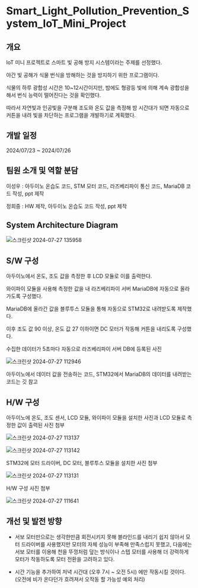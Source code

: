 # Smart_Light_Pollution_Prevention_System_IoT_Mini_Project


## 개요


IoT 미니 프로젝트로 스마트 빛 공해 방지 시스템이라는 주제를 선정했다.


야간 빛 공해가 식물 번식을 방해하는 것을 방지하기 위한 프로그램이다.


식물의 하루 광합성 시간은 10~12시간이지만, 밤에도 형광등 빛에 의해 계속 광합성을 해서 번식 능력이 떨어진다는 것을 확인했다.


따라서 자연빛과 인공빛을 구분해 조도와 온도 값을 측정해 밤 시간대가 되면 자동으로 커튼을 내려 빛을 차단하는 프로그램을 개발하기로 계획했다.


## 개발 일정
2024/07/23 ~ 2024/07/26


## 팀원 소개 및 역할 분담
이성우 : 아두이노 온습도 코드, STM 모터 코드, 라즈베리파이 통신 코드, MariaDB 코드 작성, ppt 제작 


정희중 : HW 제작, 아두이노 온습도 코드 작성, ppt 제작



## System Architecture Diagram


![스크린샷 2024-07-27 135958](https://github.com/user-attachments/assets/6fb9b197-9a17-43e2-b9d2-d102b0d6e496)


## S/W 구성
아두이노에서 온도, 조도 값을 측정한 후 LCD 모듈로 이를 출력한다.


와이파이 모듈을 사용해 측정한 값을 내 라즈베리파이 서버 MariaDB에 자동으로 올라가도록 구성했다.


MariaDB에 올라간 값을 블루투스 모듈을 통해 자동으로 STM32로 내려받도록 제작했다.


이후 조도 값 90 이상, 온도 값 27 이하이면 DC 모터가 작동해 커튼을 내리도록 구성했다.


수집한 데이터가 5초마다 자동으로 라즈베리파이 서버 DB에 등록된 사진


![스크린샷 2024-07-27 112946](https://github.com/user-attachments/assets/b6c1cfc6-cf46-4fbf-965a-677e266e5c30)


아두이노에서 데이터 값을 전송하는 코드, STM32에서 MariaDB의 데이터를 내려받는 코드는 깃 참고


## H/W 구성
아두이노에 온도, 조도 센서, LCD 모듈, 와이파이 모듈을 설치한 사진과 LCD 모듈로 측정한 값이 출력된 사진 첨부 

![스크린샷 2024-07-27 113137](https://github.com/user-attachments/assets/03bd37f8-034c-4a1e-adac-d4fb83d698e4)


![스크린샷 2024-07-27 113142](https://github.com/user-attachments/assets/7e7960d0-b223-4e16-a5aa-40124e96d954)


STM32에 모터 드라이버, DC 모터, 블루투스 모듈을 설치한 사진 첨부  


![스크린샷 2024-07-27 113131](https://github.com/user-attachments/assets/9f1b04ed-c5b4-491a-9463-b3666322954a)


H/W 구성 사진 첨부


![스크린샷 2024-07-27 111641](https://github.com/user-attachments/assets/7020d69b-15c0-4278-bbc6-29f96d245ae3)


## 개선 및 발전 방향
- 서보 모터만으로는 생각한만큼 회전시키지 못해 블라인드를 내리기 쉽지 않아서 모터 드라이버를 사용했지만 모터의 자체 성능이 부족해 만족스럽지 못했고, 다음에는 서보 모터를 이용해 천을 뚜껑처럼 덮는 방식이나 스텝 모터를 사용해 더 강력하게 모터가 작동하도록 모터 전환을 고려하고 있다.

  
- 시간 기능을 추가하여 저녁 시간대 (오후 7시 ~ 오전 5시) 에만 작동시킬 것이다. (오전에 비가 온다던가 흐려져서 오작동 할 가능성 예외 처리)


